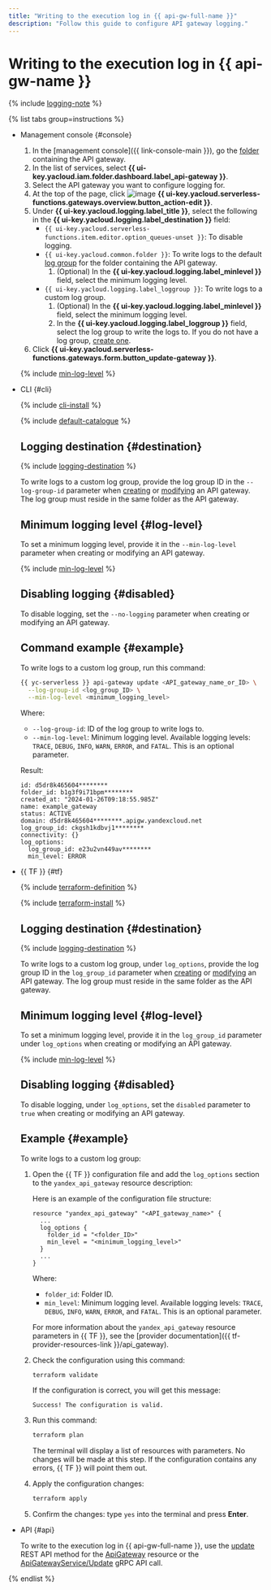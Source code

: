 ```yaml
---
title: "Writing to the execution log in {{ api-gw-full-name }}"
description: "Follow this guide to configure API gateway logging."
---
```


# Writing to the execution log in {{ api-gw-name }}

{% include [logging-note](../../_includes/functions/logging-note.md) %}

{% list tabs group=instructions %}

- Management console {#console}

   1. In the [management console]({{ link-console-main }}), go the [folder](../../resource-manager/concepts/resources-hierarchy.md#folder) containing the API gateway.
   1. In the list of services, select **{{ ui-key.yacloud.iam.folder.dashboard.label_api-gateway }}**.
   1. Select the API gateway you want to configure logging for.
   1. At the top of the page, click ![image](../../_assets/console-icons/pencil.svg) **{{ ui-key.yacloud.serverless-functions.gateways.overview.button_action-edit }}**.
   1. Under **{{ ui-key.yacloud.logging.label_title }}**, select the following in the **{{ ui-key.yacloud.logging.label_destination }}** field:
      * `{{ ui-key.yacloud.serverless-functions.item.editor.option_queues-unset }}`: To disable logging.
      * `{{ ui-key.yacloud.common.folder }}`: To write logs to the default [log group](../../logging/concepts/log-group.md) for the folder containing the API gateway.
         1. (Optional) In the **{{ ui-key.yacloud.logging.label_minlevel }}** field, select the minimum logging level.
      * `{{ ui-key.yacloud.logging.label_loggroup }}`: To write logs to a custom log group.
         1. (Optional) In the **{{ ui-key.yacloud.logging.label_minlevel }}** field, select the minimum logging level.
         1. In the **{{ ui-key.yacloud.logging.label_loggroup }}** field, select the log group to write the logs to. If you do not have a log group, [create one](../../logging/operations/create-group.md).
   1. Click **{{ ui-key.yacloud.serverless-functions.gateways.form.button_update-gateway }}**.

   {% include [min-log-level](../../_includes/api-gateway/min-log-level.md) %}

- CLI {#cli}

   {% include [cli-install](../../_includes/cli-install.md) %}

   {% include [default-catalogue](../../_includes/default-catalogue.md) %}

   ## Logging destination {#destination}

   {% include [logging-destination](../../_includes/api-gateway/logging-destination.md) %}

   To write logs to a custom log group, provide the log group ID in the `--log-group-id` parameter when [creating](api-gw-create.md) or [modifying](api-gw-update.md) an API gateway. The log group must reside in the same folder as the API gateway.

   ## Minimum logging level {#log-level}

   To set a minimum logging level, provide it in the `--min-log-level` parameter when creating or modifying an API gateway.

   {% include [min-log-level](../../_includes/api-gateway/min-log-level.md) %}

   ## Disabling logging {#disabled}

   To disable logging, set the `--no-logging` parameter when creating or modifying an API gateway.

   ## Command example {#example}

   To write logs to a custom log group, run this command:

   ```bash
   {{ yc-serverless }} api-gateway update <API_gateway_name_or_ID> \
     --log-group-id <log_group_ID> \
     --min-log-level <minimum_logging_level>
   ```

   Where:
   * `--log-group-id`: ID of the log group to write logs to.
   * `--min-log-level`: Minimum logging level. Available logging levels: `TRACE`, `DEBUG`, `INFO`, `WARN`, `ERROR`, and `FATAL`. This is an optional parameter.

   Result:

   ```
   id: d5dr8k465604********
   folder_id: b1g3f9i71bpm********
   created_at: "2024-01-26T09:18:55.985Z"
   name: example_gateway
   status: ACTIVE
   domain: d5dr8k465604********.apigw.yandexcloud.net
   log_group_id: ckgsh1kdbvj1********
   connectivity: {}
   log_options:
     log_group_id: e23u2vn449av********
     min_level: ERROR
   ```

- {{ TF }} {#tf}

   {% include [terraform-definition](../../_tutorials/_tutorials_includes/terraform-definition.md) %}

   {% include [terraform-install](../../_includes/terraform-install.md) %}

   ## Logging destination {#destination}

   {% include [logging-destination](../../_includes/api-gateway/logging-destination.md) %}

   To write logs to a custom log group, under `log_options`, provide the log group ID in the `log_group_id` parameter when [creating](api-gw-create.md) or [modifying](api-gw-update.md) an API gateway. The log group must reside in the same folder as the API gateway.

   ## Minimum logging level {#log-level}

   To set a minimum logging level, provide it in the `log_group_id` parameter under `log_options` when creating or modifying an API gateway.

   {% include [min-log-level](../../_includes/api-gateway/min-log-level.md) %}

   ## Disabling logging {#disabled}

   To disable logging, under `log_options`, set the `disabled` parameter to `true` when creating or modifying an API gateway.

   ## Example {#example}

   To write logs to a custom log group:

   1. Open the {{ TF }} configuration file and add the `log_options` section to the `yandex_api_gateway` resource description:

      Here is an example of the configuration file structure:

      ```hcl
      resource "yandex_api_gateway" "<API_gateway_name>" {
        ...
        log_options {
          folder_id = "<folder_ID>"
          min_level = "<minimum_logging_level>"
        }
        ...
      }
      ```

      Where:
      * `folder_id`: Folder ID.
      * `min_level`: Minimum logging level. Available logging levels: `TRACE`, `DEBUG`, `INFO`, `WARN`, `ERROR`, and `FATAL`. This is an optional parameter.

      For more information about the `yandex_api_gateway` resource parameters in {{ TF }}, see the [provider documentation]({{ tf-provider-resources-link }}/api_gateway).

   1. Check the configuration using this command:

      ```bash
      terraform validate
      ```

      If the configuration is correct, you will get this message:

      ```text
      Success! The configuration is valid.
      ```

   1. Run this command:

      ```bash
      terraform plan
      ```

      The terminal will display a list of resources with parameters. No changes will be made at this step. If the configuration contains any errors, {{ TF }} will point them out.

   1. Apply the configuration changes:

      ```bash
      terraform apply
      ```

   1. Confirm the changes: type `yes` into the terminal and press **Enter**.

- API {#api}

   To write to the execution log in {{ api-gw-full-name }}, use the [update](../apigateway/api-ref/ApiGateway/update.md) REST API method for the [ApiGateway](../apigateway/api-ref/ApiGateway/index.md) resource or the [ApiGatewayService/Update](../apigateway/api-ref/grpc/apigateway_service.md#Update) gRPC API call.

{% endlist %}
